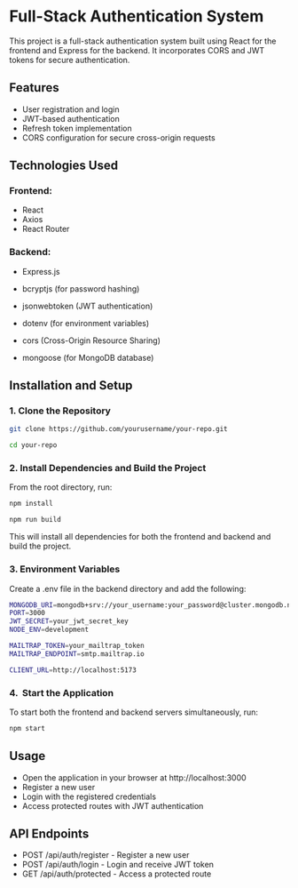 # Full-Stack Authentication System

This project is a full-stack authentication system built using React for the frontend and Express for the backend. It incorporates CORS and JWT tokens for secure authentication.
## Features

- User registration and login
- JWT-based authentication
- Refresh token implementation
- CORS configuration for secure cross-origin requests
## Technologies Used
### Frontend:
- React
- Axios
- React Router
### Backend:

- Express.js

- bcryptjs (for password hashing)

- jsonwebtoken (JWT authentication)

- dotenv (for environment variables)

- cors (Cross-Origin Resource Sharing)

- mongoose (for MongoDB database)

  

## Installation and Setup

### 1. Clone the Repository

```bash
git clone https://github.com/yourusername/your-repo.git

cd your-repo
```

### 2. Install Dependencies and Build the Project

From the root directory, run:
```bash
npm install

npm run build
```
This will install all dependencies for both the frontend and backend and build the project.

### 3. Environment Variables

Create a .env file in the backend directory and add the following:
```bash
MONGODB_URI=mongodb+srv://your_username:your_password@cluster.mongodb.net/database_name
PORT=3000
JWT_SECRET=your_jwt_secret_key
NODE_ENV=development

MAILTRAP_TOKEN=your_mailtrap_token
MAILTRAP_ENDPOINT=smtp.mailtrap.io

CLIENT_URL=http://localhost:5173
```

### 4.  Start the Application

To start both the frontend and backend servers simultaneously, run:
```bash
npm start
```
  
## Usage

- Open the application in your browser at http://localhost:3000
- Register a new user
- Login with the registered credentials
- Access protected routes with JWT authentication
## API Endpoints


- POST /api/auth/register - Register a new user
- POST /api/auth/login - Login and receive JWT token
- GET /api/auth/protected - Access a protected route